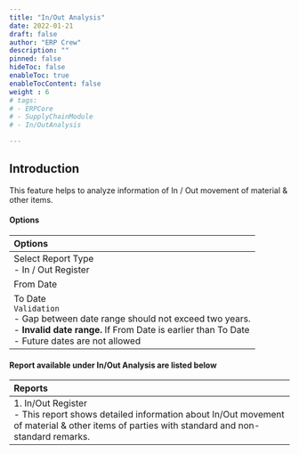 ```yaml
---
title: "In/Out Analysis"
date: 2022-01-21
draft: false
author: "ERP Crew"
description: ""
pinned: false
hideToc: false
enableToc: true
enableTocContent: false
weight : 6
# tags: 
# - ERPCore 
# - SupplyChainModule
# - In/OutAnalysis

---
```

## Introduction

This feature helps to analyze information of In / Out movement of material & other items.

#### Options

|Options|   
  |:------|
  | Select Report Type <br> - In / Out Register
  | From Date
  | To Date <br> `Validation` <br> - Gap between date range should not exceed two years. <br> - **Invalid date range.**  If From Date is earlier than To Date  <br> - Future dates are not allowed
    
  <!-- | Year -->

#### Report available under In/Out Analysis are listed below

|Reports|   
  |:------|
  | 1. In/Out Register <br> - This report shows detailed information about In/Out movement of material & other items of parties with standard and non-standard remarks. 
